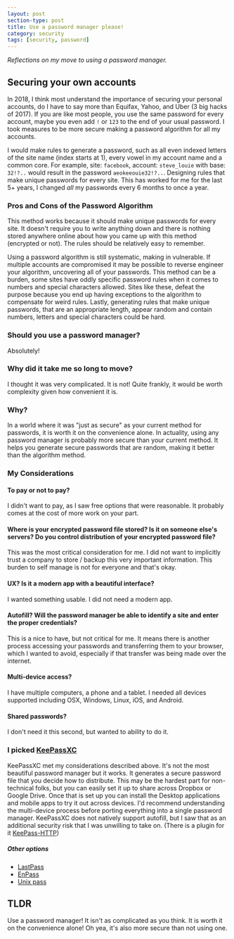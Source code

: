 ```yaml
---
layout: post
section-type: post
title: Use a password manager please!
category: security
tags: [security, password]
---
```


*Reflections on my move to using a password manager.*

## Securing your own accounts

In 2018, I think most understand the importance of securing your personal accounts, do I have to say more than Equifax, Yahoo, and Uber (3 big hacks of 2017). If you are like most people, you use the same password for every account, maybe you even add `!` or `123` to the end of your usual password. I took measures to be more secure making a password algorithm for all my accounts.

I would make rules to generate a password, such as all even indexed letters of the site name (index starts at 1), every vowel in my account name and a common core. For example, site: `facebook`, account: `steve_louie` with base: `32!?..` would result in the password `aeokeeouie32!?..`. Designing rules that make unique passwords for every site. This has worked for me for the last 5+ years, I changed *all* my passwords every 6 months to once a year.

### Pros and Cons of the Password Algorithm
This method works because it should make unique passwords for every site. It doesn't require you to write anything down and there is nothing stored anywhere online about how you came up with this method (encrypted or not). The rules should be relatively easy to remember.

Using a password algorithm is still systematic, making in vulnerable. If multiple accounts are compromised it may be possible to reverse engineer your algorithm, uncovering all of your passwords. This method can be a burden, some sites have oddly specific password rules when it comes to numbers and special characters allowed. Sites like these, defeat the purpose because you end up having exceptions to the algorithm to compensate for weird rules. Lastly, generating rules that make unique passwords, that are an appropriate length, appear random and contain numbers, letters and special characters could be hard.

### Should you use a password manager?
Absolutely!

### Why did it take me so long to move?
I thought it was very complicated. It is not! Quite frankly, it would be worth complexity given how convenient it is.

### Why?
In a world where it was "just as secure" as your current method for passwords, it is worth it on the convenience alone. In actuality, using any password manager is probably more secure than your current method. It helps you generate secure passwords that are random, making it better than the algorithm method.

### My Considerations
#### To pay or not to pay?
I didn't want to pay, as I saw free options that were reasonable. It probably comes at the cost of more work on your part.

#### Where is your encrypted password file stored? Is it on someone else's servers? Do you control distribution of your encrypted password file?
This was the most critical consideration for me. I did not want to implicitly trust a company to store / backup this very important information. This burden to self manage is not for everyone and that's okay.

#### UX? Is it a modern app with a beautiful interface?
I wanted something usable. I did not need a modern app.

#### Autofill? Will the password manager be able to identify a site and enter the proper credentials?
This is a nice to have, but not critical for me. It means there is another process accessing your passwords and transferring them to your browser, which I wanted to avoid, especially if that transfer was being made over the internet.

#### Multi-device access?
I have multiple computers, a phone and a tablet. I needed all devices supported including OSX, Windows, Linux, iOS, and Android.

#### Shared passwords?
I don't need it this second, but wanted to ability to do it.

### I picked [KeePassXC](https://keepassxc.org/)
KeePassXC met my considerations described above. It's not the most beautiful password manager but it works. It generates a secure password file that you decide how to distribute. This may be the hardest part for non-technical folks, but you can easily set it up to share across Dropbox or Google Drive. Once that is set up you can install the Desktop applications and mobile apps to try it out across devices. I'd recommend understanding the multi-device process before porting everything into a single password manager. KeePassXC does not natively support autofill, but I saw that as an additional security risk that I was unwilling to take on. (There is a plugin for it [KeePass-HTTP](https://github.com/pfn/keepasshttp))

##### Other options
- [LastPass](https://www.lastpass.com/)
- [EnPass](https://www.enpass.io/)
- [Unix pass](https://www.passwordstore.org/)

## TLDR
Use a password manager! It isn't as complicated as you think. It is worth it on the convenience alone! Oh yea, it's also more secure than not using one.
